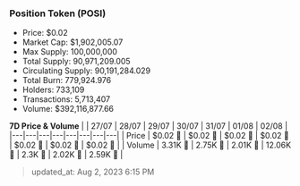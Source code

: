
  ### Position Token (POSI)
  - Price: $0.02
  - Market Cap: $1,902,005.07
  - Max Supply: 100,000,000
  - Total Supply: 90,971,209.005
  - Circulating Supply: 90,191,284.029
  - Total Burn: 779,924.976
  - Holders: 733,109
  - Transactions: 5,713,407
  - Volume: $392,116,877.66

  **7D Price & Volume**
  | | 27&#x2F;07 | 28&#x2F;07 | 29&#x2F;07 | 30&#x2F;07 | 31&#x2F;07 | 01&#x2F;08 | 02&#x2F;08 |
  |---|---|---|---|---|---|---|---|
  | Price | $0.02 🔻 | $0.02 🔻 | $0.02 🔻 | $0.02 🔻 | $0.02 🔻 | $0.02 🔻 | $0.02 🚀 |
  | Volume | 3.31K 🔻 | 2.75K 🔻 | 2.01K 🔻 | 12.06K 🚀 | 2.3K 🔻 | 2.02K 🔻 | 2.59K 🚀 |

  > updated_at: Aug 2, 2023 6:15 PM
